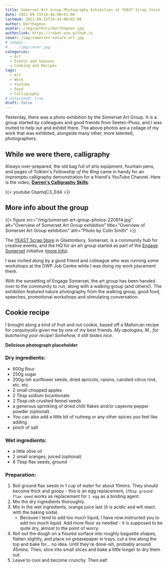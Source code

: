 ```yaml
---
title: Somerset Art Group Photography Exhibition at YEAST Scrap Store
date: 2022-09-15T16:44:08+01:00
lastmod: 2022-09-15T16:44:08+01:00
author: Darthagnon
avatar: /img/authors/Darthagnon.jpg
authorlink: https://robot-one.github.io
cover: /img/somerset-nature-art.jpg
# images:
#   - /img/cover.jpg
categories:
  - Art
  - Events and Seasons
  - Cooking and Recipes
tags:
  - Art
  - Work
  - YouTube
  - Food
  - Calligraphy
# nolastmod: true
draft: false
---
```


Yesterday, there was a photo exhibition by the Somerset Art Group. It is a group started by colleagues and good friends from Seetec-Pluss, and I was invited to help out and exhibit there. The above photos are a collage of my work that was exhibited, alongside many other, more talented, photographers.

<!--more-->

## While we were there, calligraphy
Always over-prepared, the old bag full of arts equipment, fountain pens, and pages of Tolkien's *Fellowship of the Ring* came in handy for an impromptu calligraphy demonstration for a friend's YouTube Channel. Here is the video, **[Darren's Calligraphy Skills](https://youtu.be/OsamqC3_Ed4)**:

{{< youtube OsamqC3_Ed4 >}}

## More info about the group

{{< figure src="/img/somerset-art-group-photos-220914.jpg" alt="Overview of Somerset Art Group exhibition" title="Overview of Somerset Art Group exhibition" attr="Photo by Colin Smith" >}}

The [YEAST Scrap Store](https://yeastscrapstore.co.uk/) in Glastonbury, Somerset, is a community hub for creative events, and the HQ for an art group started as part of the [Engage Somerset](https://somerset.referralwebsite.co.uk/) initiative ([more info](https://pluss.org.uk/engage-somerset/engage-somerset-is-officially-launched/)). 

I was invited along by a good friend and colleague who was running some workshops at the DWP Job Centre while I was doing my work placement there. 

With the sunsetting of Engage Somerset, the art group has been handed over to the community to run, along with a walking group (and others!). The exhibition featured nature photography from the walking group, good food, speeches, promotional workshops and stimulating conversation.

## Cookie recipe
I brought along a kind of fruit and nut cookie, based off a Mallorcan recipe for *carquinyolis* given me by one of my best friends. *My apologies, M., for butchering your recipe! Somehow, it still tastes nice.*

**Delicious photograph placeholder**

### Dry ingredients:
- 600g flour
- 250g sugar
- 200g-ish sunflower seeds, dried apricots, raisins, candied citrus rind, etc. etc.
- 2 small chopped apples
- 2 Tbsp sodium bicarbonate
- 2 Tbsp-ish crushed fennel seeds
- a generous sprinkling of dried chilli flakes and/or cayenne pepper powder (optional). 
- You can also add a little bit of nutmeg or any other spices you feel like adding
- pinch of salt 

### Wet ingredients:
- a little olive oil
- 2 small oranges, juiced (optional)
- 6 Tbsp flax seeds, ground

### Preparation:
1. Boil ground flax seeds in 1 cup of water for about 10mins. They should become thick and goopy - this is an egg replacement, `1Tbsp ground flax seed` works as replacement for `1 egg` as a binding agent.
2. Mix the dry ingredients thoroughly.
3. Mix in the wet ingredients, orange juice last (it is acidic and will react with the baking soda). 
	- Because I tend to add too much liquid, I have now instructed you to add too much liquid. Add more flour as needed - it is supposed to be quite dry, almost to the point of worry.
4. Roll out the dough on a floured surface into roughly baguette shapes, flatten slightly, and place on greasepaper in trays, cut a line along the top and bake for... no idea. Until they're done-ish, probably around 45mins. Then, slice into small slices and bake a little longer to dry them out.
5. Leave to cool and become crunchy. Then eat!
